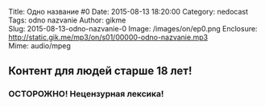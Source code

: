 Title: Одно название #0
Date: 2015-08-13 18:20:00
Category: nedocast  
Tags: odno nazvanie
Author: gikme  
Slug: 2015-08-13-odno-nazvanie-0
Image: /images/on/ep0.png
Enclosure: http://static.gik.me/mp3/on/s01/00000-odno-nazvanie.mp3  
Mime: audio/mpeg

## Контент для людей старше 18 лет!

### ОСТОРОЖНО! Нецензурная лексика!
